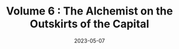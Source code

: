 ---
title: "Volume 6 : The Alchemist on the Outskirts of the Capital"
description: "I Said Make My Abilities Average!"
lead: "The Failure Alchemist of the Royal Capital"
date: 2023-05-07 
lastmod: 2023-05-07
draft: false
images: []
menu:
  docs:
    parent: makemeaverage
weight: 55
toc: true
slug: _index

---